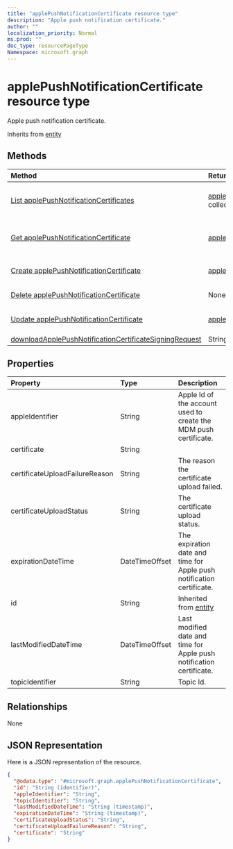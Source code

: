 ```yaml
---
title: "applePushNotificationCertificate resource type"
description: "Apple push notification certificate."
author: ""
localization_priority: Normal
ms.prod: ""
doc_type: resourcePageType
Namespace: microsoft.graph
---
```



# applePushNotificationCertificate resource type

Apple push notification certificate.


Inherits from [entity](../resources/entity.md)

## Methods
|Method|Return Type|Description|
|:---|:---|:---|
|[List applePushNotificationCertificates](../api/intune-devices-applepushnotificationcertificate-list.md)|[applePushNotificationCertificate](../resources/intune-devices-applePushNotificationCertificate.md) collection|List properties and relationships of the [applePushNotificationCertificate](../resources/applepushnotificationcertificate.md) objects.|
|[Get applePushNotificationCertificate](../api/intune-devices-applepushnotificationcertificate-get.md)|[applePushNotificationCertificate](../resources/intune-devices-applePushNotificationCertificate.md)|Read properties and relationships of the [applePushNotificationCertificate](../resources/applepushnotificationcertificate.md) object.|
|[Create applePushNotificationCertificate](../api/intune-devices-applepushnotificationcertificate-create.md)|[applePushNotificationCertificate](../resources/intune-devices-applePushNotificationCertificate.md)|Create a new [applePushNotificationCertificate](../resources/applepushnotificationcertificate.md) object.|
|[Delete applePushNotificationCertificate](../api/intune-devices-applepushnotificationcertificate-delete.md)|None|Deletes a [applePushNotificationCertificate](../resources/applepushnotificationcertificate.md).|
|[Update applePushNotificationCertificate](../api/intune-devices-applepushnotificationcertificate-update.md)|[applePushNotificationCertificate](../resources/intune-devices-applePushNotificationCertificate.md)|Update the properties of a [applePushNotificationCertificate](../resources/applepushnotificationcertificate.md) object.|
|[downloadApplePushNotificationCertificateSigningRequest](../api/intune-devices-applepushnotificationcertificate-downloadapplepushnotificationcertificatesigningrequest.md)|String||

## Properties
|Property|Type|Description|
|:---|:---|:---|
|appleIdentifier|String|Apple Id of the account used to create the MDM push certificate.|
|certificate|String||
|certificateUploadFailureReason|String|The reason the certificate upload failed.|
|certificateUploadStatus|String|The certificate upload status.|
|expirationDateTime|DateTimeOffset|The expiration date and time for Apple push notification certificate.|
|id|String| Inherited from [entity](../resources/entity.md)|
|lastModifiedDateTime|DateTimeOffset|Last modified date and time for Apple push notification certificate.|
|topicIdentifier|String|Topic Id.|

## Relationships
None

## JSON Representation
Here is a JSON representation of the resource.
<!-- {
  "blockType": "resource",
  "keyProperty": "id",
  "@odata.type": "microsoft.graph.applePushNotificationCertificate",
  "baseType": "microsoft.graph.entity",
  "openType": false
}
-->
``` json
{
  "@odata.type": "#microsoft.graph.applePushNotificationCertificate",
  "id": "String (identifier)",
  "appleIdentifier": "String",
  "topicIdentifier": "String",
  "lastModifiedDateTime": "String (timestamp)",
  "expirationDateTime": "String (timestamp)",
  "certificateUploadStatus": "String",
  "certificateUploadFailureReason": "String",
  "certificate": "String"
}
```

